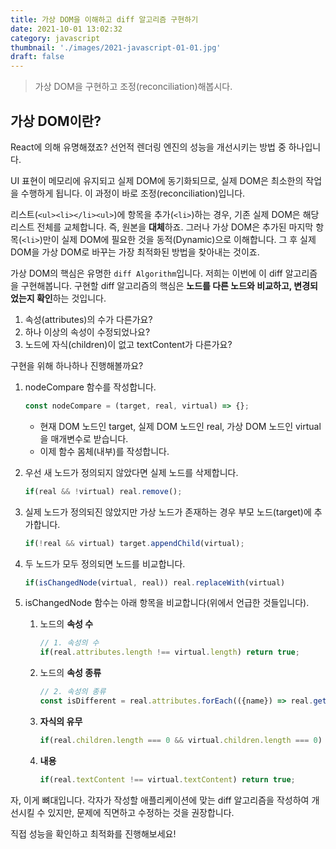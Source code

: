 ```yaml
---
title: 가상 DOM을 이해하고 diff 알고리즘 구현하기
date: 2021-10-01 13:02:32
category: javascript
thumbnail: './images/2021-javascript-01-01.jpg'
draft: false
---
```


> 가상 DOM을 구현하고 조정(reconciliation)해봅시다.

## 가상 DOM이란?
React에 의해 유명해졌죠? 선언적 렌더링 엔진의 성능을 개선시키는 방법 중 하나입니다.

UI 표현이 메모리에 유지되고 실제 DOM에 동기화되므로, 실제 DOM은 최소한의 작업을 수행하게 됩니다. 이 과정이 바로 조정(reconciliation)입니다.

리스트(`<ul><li></li><ul>`)에 항목을 추가(`<li>`)하는 경우, 기존 실제 DOM은 해당 리스트 전체를 교체합니다. 즉, 원본을 **대체**하죠. 그러나 가상 DOM은 추가된 마지막 항목(`<li>`)만이 실제 DOM에 필요한 것을 동적(Dynamic)으로 이해합니다. 그 후 실제 DOM을 가상 DOM로 바꾸는 가장 최적화된 방법을 찾아내는 것이죠.

가상 DOM의 핵심은 유명한 `diff Algorithm`입니다. 저희는 이번에 이 diff 알고리즘을 구현해봅니다. 구현할 diff 알고리즘의 핵심은 **노드를 다른 노드와 비교하고, 변경되었는지 확인**하는 것입니다.
1. 속성(attributes)의 수가 다른가요?
2. 하나 이상의 속성이 수정되었나요?
3. 노드에 자식(children)이 없고 textContent가 다른가요?

구현을 위해 하나하나 진행해볼까요?
1. nodeCompare 함수를 작성합니다.
    ```js
    const nodeCompare = (target, real, virtual) => {};
    ```
    - 현재 DOM 노드인 target, 실제 DOM 노드인 real, 가상 DOM 노드인 virtual을 매개변수로 받습니다.
    - 이제 함수 몸체(내부)를 작성합니다.

2. 우선 새 노드가 정의되지 않았다면 실제 노드를 삭제합니다.
    ```js
    if(real && !virtual) real.remove();
    ```

3. 실제 노드가 정의되진 않았지만 가상 노드가 존재하는 경우 부모 노드(target)에 추가합니다.
    ```js
    if(!real && virtual) target.appendChild(virtual);
    ```

4. 두 노드가 모두 정의되면 노드를 비교합니다.
    ```js
    if(isChangedNode(virtual, real)) real.replaceWith(virtual)
    ```
5. isChangedNode 함수는 아래 항목을 비교합니다(위에서 언급한 것들입니다).
   1. 노드의 **속성 수**
       ```js
       // 1. 속성의 수
       if(real.attributes.length !== virtual.length) return true;
       ```
   2. 노드의 **속성 종류**
       ```js
       // 2. 속성의 종류
       const isDifferent = real.attributes.forEach(({name}) => real.getAttribute(name) !== virtual.getAttribute(name));
       ```
   3. **자식의 유무**
       ```js
       if(real.children.length === 0 && virtual.children.length === 0) return true;
       ```
   4. **내용**
       ```js
       if(real.textContent !== virtual.textContent) return true;
       ```

자, 이게 뼈대입니다. 각자가 작성할 애플리케이션에 맞는 diff 알고리즘을 작성하여 개선시킬 수 있지만, 문제에 직면하고 수정하는 것을 권장합니다.

직접 성능을 확인하고 최적화를 진행해보세요!

<br>